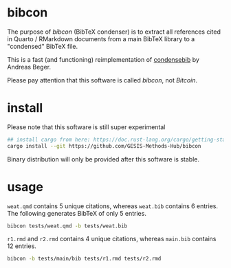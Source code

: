 # bibcon

The purpose of *bibcon* (BibTeX condenser) is to extract all references cited in Quarto / RMarkdown documents from a main BibTeX library to a "condensed" BibTeX file.

This is a fast (and functioning) reimplementation of [condensebib](https://github.com/andybega/condensebib) by Andreas Beger.

Please pay attention that this software is called *bibcon*, not *Bitcoin*.

# install

Please note that this software is still super experimental

```bash
## install cargo from here: https://doc.rust-lang.org/cargo/getting-started/installation.html
cargo install --git https://github.com/GESIS-Methods-Hub/bibcon 
```

Binary distribution will only be provided after this software is stable.

# usage

`weat.qmd` contains 5 unique citations, whereas `weat.bib` contains 6 entries. The following generates BibTeX of only 5 entries.

```bash
bibcon tests/weat.qmd -b tests/weat.bib
```

`r1.rmd` and `r2.rmd` contains 4 unique citations, whereas `main.bib` contains 12 entries.

```bash
bibcon -b tests/main/bib tests/r1.rmd tests/r2.rmd
```
